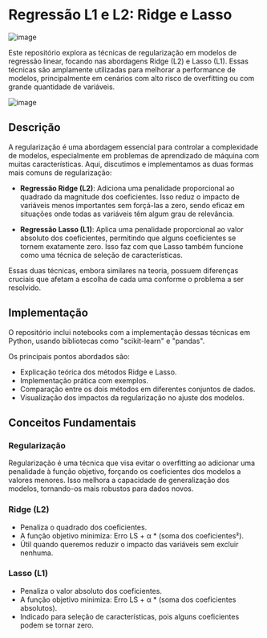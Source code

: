 # **Regressão L1 e L2: Ridge e Lasso**

![image](https://github.com/user-attachments/assets/6688ae32-adb3-4eb0-9c23-3858b49348cd)


Este repositório explora as técnicas de regularização em modelos de regressão linear, focando nas abordagens Ridge (L2) e Lasso (L1). Essas técnicas são amplamente utilizadas para melhorar a performance de modelos, principalmente em cenários com alto risco de overfitting ou com grande quantidade de variáveis.

![image](https://github.com/user-attachments/assets/dc304968-e4b1-4c61-a690-734d926ad51c)

## **Descrição**

A regularização é uma abordagem essencial para controlar a complexidade de modelos, especialmente em problemas de aprendizado de máquina com muitas características. Aqui, discutimos e implementamos as duas formas mais comuns de regularização:

 * **Regressão Ridge (L2)**: Adiciona uma penalidade proporcional ao quadrado da magnitude dos coeficientes. Isso reduz o impacto de variáveis menos importantes sem forçá-las a zero, sendo eficaz em situações onde todas as variáveis têm algum grau de relevância.

 * **Regressão Lasso (L1)**: Aplica uma penalidade proporcional ao valor absoluto dos coeficientes, permitindo que alguns coeficientes se tornem exatamente zero. Isso faz com que Lasso também funcione como uma técnica de seleção de características. 

Essas duas técnicas, embora similares na teoria, possuem diferenças cruciais que afetam a escolha de cada uma conforme o problema a ser resolvido.

## **Implementação**
O repositório inclui notebooks com a implementação dessas técnicas em Python, usando bibliotecas como "scikit-learn" e "pandas". 

Os principais pontos abordados são:

 * Explicação teórica dos métodos Ridge e Lasso.
 * Implementação prática com exemplos.
 * Comparação entre os dois métodos em diferentes conjuntos de dados.
 * Visualização dos impactos da regularização no ajuste dos modelos.

## **Conceitos Fundamentais**
### **Regularização**

Regularização é uma técnica que visa evitar o overfitting ao adicionar uma penalidade à função objetivo, forçando os coeficientes dos modelos a valores menores. Isso melhora a capacidade de generalização dos modelos, tornando-os mais robustos para dados novos.

### **Ridge (L2)**
 * Penaliza o quadrado dos coeficientes.
 * A função objetivo minimiza: Erro LS + α * (soma dos coeficientes²).
 * Útil quando queremos reduzir o impacto das variáveis sem excluir nenhuma.
   
### **Lasso (L1)**
 * Penaliza o valor absoluto dos coeficientes.
 * A função objetivo minimiza: Erro LS + α * (soma dos coeficientes absolutos).
 * Indicado para seleção de características, pois alguns coeficientes podem se tornar zero.


